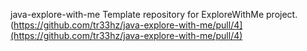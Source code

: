 java-explore-with-me
Template repository for ExploreWithMe project. (https://github.com/tr33hz/java-explore-with-me/pull/4](https://github.com/tr33hz/java-explore-with-me/pull/4)
